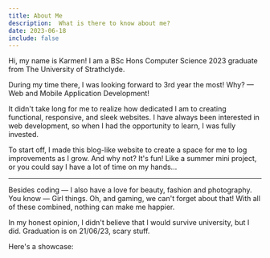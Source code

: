 ```yaml
---
title: About Me
description:  What is there to know about me?
date: 2023-06-18
include: false
---
```


Hi, my name is Karmen! I am a BSc Hons Computer Science 2023 graduate from The University of Strathclyde.

During my time there, I was looking forward to 3rd year the most!
Why? &#8212; Web and Mobile Application Development!

It didn't take long for me to realize how dedicated I am to creating functional, responsive, and sleek websites.
I have always been interested in web development, so when I had the opportunity to learn, 
I was fully invested.

To start off, I made this blog-like website to create a space for me to log improvements as I grow. 
And why not? It's fun! Like a summer mini project, or you could say I have a lot of time on my hands...

---

Besides coding &#8212; I also have a love for beauty, fashion and photography. You know &#8212; Girl things. 
Oh, and gaming, we can't forget about that!
With all of these combined, nothing can make me happier.

In my honest opinion, I didn't believe that I would survive university, but I did. Graduation is on 21/06/23, scary stuff.

Here's a showcase:

<object data="/assets/includes/carousel.html" width="433" height="530"></object>


